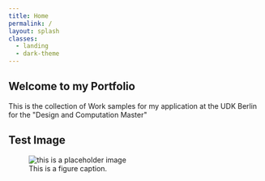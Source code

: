 ```yaml
---
title: Home
permalink: /
layout: splash
classes:
  - landing
  - dark-theme
---
```

## Welcome to my Portfolio

This is the collection of Work samples for my application
at the UDK Berlin for the "Design and Computation Master"

## Test Image
<figure>
  <img src="/assets/images/unsplash-image-10.jpg" alt="this is a placeholder image">
  <figcaption>This is a figure caption.</figcaption>
</figure>
